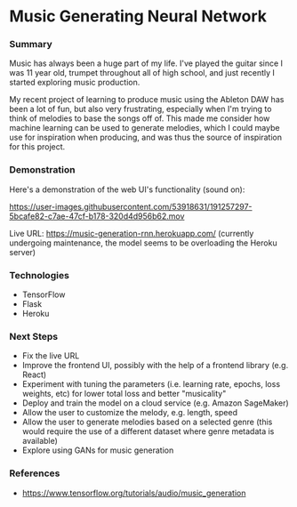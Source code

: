 # Music Generating Neural Network

### Summary

Music has always been a huge part of my life. I've played the guitar since I was 11 year old, trumpet throughout all of high school, and just recently I started exploring music production.

My recent project of learning to produce music using the Ableton DAW has been a lot of fun, but also very frustrating, especially when I'm trying to think of melodies to base the songs off of. This made me consider how machine learning can be used to generate melodies, which I could maybe use for inspiration when producing, and was thus the source of inspiration for this project.

### Demonstration

Here's a demonstration of the web UI's functionality (sound on):

https://user-images.githubusercontent.com/53918631/191257297-5bcafe82-c7ae-47cf-b178-320d4d956b62.mov

Live URL: https://music-generation-rnn.herokuapp.com/ (currently undergoing maintenance, the model seems to be overloading the Heroku server)

### Technologies

- TensorFlow
- Flask
- Heroku

### Next Steps

- Fix the live URL
- Improve the frontend UI, possibly with the help of a frontend library (e.g. React)
- Experiment with tuning the parameters (i.e. learning rate, epochs, loss weights, etc) for lower total loss and better "musicality"
- Deploy and train the model on a cloud service (e.g. Amazon SageMaker)
- Allow the user to customize the melody, e.g. length, speed
- Allow the user to generate melodies based on a selected genre (this would require the use of a different dataset where genre metadata is available)
- Explore using GANs for music generation

### References

- https://www.tensorflow.org/tutorials/audio/music_generation
